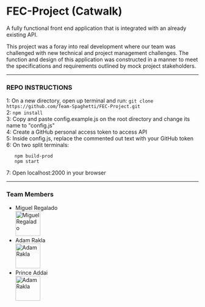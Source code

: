 # FEC-Project (Catwalk)
A fully functional front end application that is integrated with an already existing API. <br />

This project was a foray into real development where our team was challenged with new technical and project management challenges. The function and design of this application was constructed in a manner to meet the specifications and requirements outlined by mock project stakeholders.

---

### REPO INSTRUCTIONS

1: On a new directory, open up terminal and run: ``` git clone https://github.com/Team-Spaghetti/FEC-Project.git ```<br />
2: ``` npm install ``` <br />
3: Copy and paste config.example.js on the root directory and change its name to "config.js" <br />
4: Create a GitHub personal access token to access API <br />
5: Inside config.js, replace the commented out text with your GitHub token <br />
6: On two split terminals: <br />
```
   npm build-prod
   npm start 
```
7: Open localhost:2000 in your browser <br />

--- 
### Team Members

 - Miguel Regalado <br /> <a href="github.com/miguelmar21"><img src="https://avatars.githubusercontent.com/u/76494184?v=4" href="github.com/miguelmar21" alt="Miguel Regalado" width="65"/></a>
 - Adam Rakla <br /> <a href="github.com/AdamRakla"><img src="https://avatars.githubusercontent.com/u/87730371?v=4" alt="Adam Rakla" width="65"/></a>
 - Prince Addai <br /> <a href="github.com/PhiAgent"><img src="https://avatars.githubusercontent.com/u/43558797?v=4" alt="Adam Rakla" width="65"/></a>
